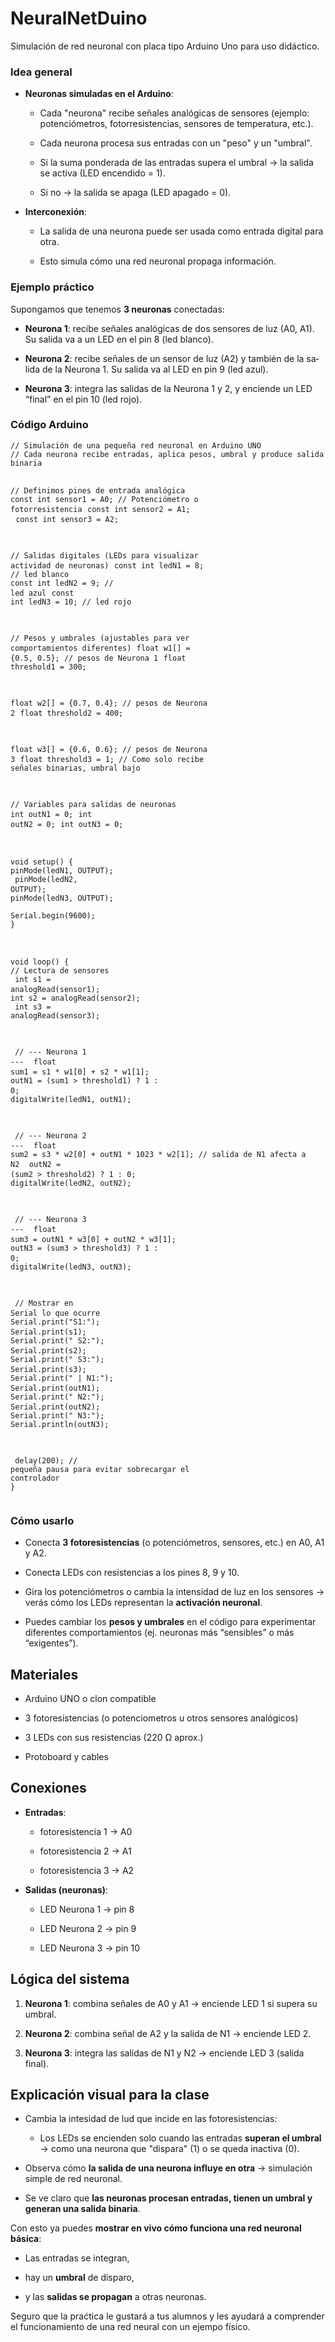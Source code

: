 # NeuralNetDuino
Simulación de red neuronal con placa tipo Arduino Uno para uso didáctico.

<html>
<body lang="es-ES" link="#000080" vlink="#800000" dir="ltr">
<h3 class="western">Idea general</h3>
<ul>
	<li><p><strong>Neuronas simuladas en el Arduino</strong>:</p>
	<ul>
		<li><p>Cada &quot;neurona&quot; recibe señales analógicas de
		sensores (ejemplo: potenciómetros, fotorresistencias, sensores de
		temperatura, etc.).</p>
		<li><p>Cada neurona procesa sus entradas con un &quot;peso&quot; y
		un &quot;umbral&quot;.</p>
		<li><p>Si la suma ponderada de las entradas supera el umbral → la
		salida se activa (LED encendido = 1).</p>
		<li><p>Si no → la salida se apaga (LED apagado = 0).</p>
	</ul>
	<li><p><strong>Interconexión</strong>:</p>
	<ul>
		<li><p>La salida de una neurona puede ser usada como entrada
		digital para otra.</p>
		<li><p>Esto simula cómo una red neuronal propaga información.</p>
	</ul>
</ul>
<h3 class="western">Ejemplo práctico</h3>
<p>Supongamos que tenemos <strong>3 neuronas</strong> conectadas:</p>
<ul>
	<li><p><strong>Neurona 1</strong>: recibe señales analógicas de
	dos sensores de luz (A0, A1). Su salida va a un LED en el pin 8 (led
	blanco).</p>
	<li><p><strong>Neurona 2</strong>: recibe señales de un sensor de
	luz (A2) y también de la salida de la Neurona 1. Su salida va al
	LED en pin 9 (led azul).</p>
	<li><p><strong>Neurona 3</strong>: integra las salidas de la Neurona
	1 y 2, y enciende un LED “final” en el pin 10 (led rojo).</p>
</ul>
<h3 class="western">Código Arduino</h3>
<pre class="western"><code class="western">// Simulación de una pequeña red neuronal en Arduino UNO</code>
<code class="western">// Cada neurona recibe entradas, aplica pesos, umbral y produce salida binaria</code>

<code class="western">// Definimos pines de entrada analógica</code>
<code class="western">const int sensor1 = A0;   // Potenciómetro o fotorresistencia</code>
<code class="western">const int sensor2 = A1;  </code>
<code class="western">const int sensor3 = A2;  </code>

<code class="western">// Salidas digitales (LEDs para visualizar actividad de neuronas)</code>
<code class="western">const int ledN1 = 8;      // </code><code class="western">led blanco</code>
<code class="western">const int ledN2 = 9;      // </code><code class="western">led azul</code>
<code class="western">const int ledN3 = 10;     // </code><code class="western">led rojo</code>

<code class="western">// Pesos y umbrales (ajustables para ver comportamientos diferentes)</code>
<code class="western">float w1[] = {0.5, 0.5};  // pesos de Neurona 1</code>
<code class="western">float threshold1 = 300;   </code>

<code class="western">float w2[] = {0.7, 0.4};  // pesos de Neurona 2</code>
<code class="western">float threshold2 = 400;   </code>

<code class="western">float w3[] = {0.6, 0.6};  // pesos de Neurona 3</code>
<code class="western">float threshold3 = 1;     // Como solo recibe señales binarias, umbral bajo</code>

<code class="western">// Variables para salidas de neuronas</code>
<code class="western">int outN1 = 0;</code>
<code class="western">int outN2 = 0;</code>
<code class="western">int outN3 = 0;</code>

<code class="western">void setup() {</code>
<code class="western">  </code><code class="western">pinMode(ledN1, OUTPUT);</code>
<code class="western">  </code><code class="western">pinMode(ledN2, OUTPUT);</code>
<code class="western">  </code><code class="western">pinMode(ledN3, OUTPUT);</code>
<code class="western">  </code><code class="western">Serial.begin(9600);</code>
<code class="western">}</code>

<code class="western">void loop() {</code>
<code class="western">  </code><code class="western">// Lectura de sensores</code>
<code class="western">  </code><code class="western">int s1 = analogRead(sensor1);</code>
<code class="western">  </code><code class="western">int s2 = analogRead(sensor2);</code>
<code class="western">  </code><code class="western">int s3 = analogRead(sensor3);</code>

<code class="western">  </code><code class="western">// --- Neurona 1 ---</code>
<code class="western">  </code><code class="western">float sum1 = s1 * w1[0] + s2 * w1[1];</code>
<code class="western">  </code><code class="western">outN1 = (sum1 &gt; threshold1) ? 1 : 0;</code>
<code class="western">  </code><code class="western">digitalWrite(ledN1, outN1);</code>

<code class="western">  </code><code class="western">// --- Neurona 2 ---</code>
<code class="western">  </code><code class="western">float sum2 = s3 * w2[0] + outN1 * 1023 * w2[1]; // salida de N1 afecta a N2</code>
<code class="western">  </code><code class="western">outN2 = (sum2 &gt; threshold2) ? 1 : 0;</code>
<code class="western">  </code><code class="western">digitalWrite(ledN2, outN2);</code>

<code class="western">  </code><code class="western">// --- Neurona 3 ---</code>
<code class="western">  </code><code class="western">float sum3 = outN1 * w3[0] + outN2 * w3[1];</code>
<code class="western">  </code><code class="western">outN3 = (sum3 &gt; threshold3) ? 1 : 0;</code>
<code class="western">  </code><code class="western">digitalWrite(ledN3, outN3);</code>

<code class="western">  </code><code class="western">// Mostrar en Serial lo que ocurre</code>
<code class="western">  </code><code class="western">Serial.print(&quot;S1:&quot;); Serial.print(s1);</code>
<code class="western">  </code><code class="western">Serial.print(&quot; S2:&quot;); Serial.print(s2);</code>
<code class="western">  </code><code class="western">Serial.print(&quot; S3:&quot;); Serial.print(s3);</code>
<code class="western">  </code><code class="western">Serial.print(&quot; | N1:&quot;); Serial.print(outN1);</code>
<code class="western">  </code><code class="western">Serial.print(&quot; N2:&quot;); Serial.print(outN2);</code>
<code class="western">  </code><code class="western">Serial.print(&quot; N3:&quot;); Serial.println(outN3);</code>

<code class="western">  </code><code class="western">delay(200); // pequeña pausa para </code><code class="western">evitar sobrecargar el controlador</code>
<code class="western">}</code></pre><h3 class="western">
Cómo usarlo</h3>
<ul>
	<li><p>Conecta <strong>3 </strong><strong>fotoresistencias</strong>
	(o potenciómetros, sensores, etc.) en A0, A1 y A2.</p>
	<li><p>Conecta LEDs con resistencias a los pines 8, 9 y 10.</p>
	<li><p>Gira los potenciómetros o cambia la intensidad de luz en los
	sensores → verás cómo los LEDs representan la <strong>activación
	neuronal</strong>.</p>
	<li><p>Puedes cambiar los <strong>pesos y umbrales</strong> en el
	código para experimentar diferentes comportamientos (ej. neuronas
	más “sensibles” o más “exigentes”).</p>
</ul>
<h2 class="western">Materiales</h2>
<ul>
	<li><p>Arduino UNO o clon compatible</p>
	<li><p>3 fotoresistencias (o potenciometros u otros sensores
	analógicos)</p>
	<li><p>3 LEDs con sus resistencias (220 Ω aprox.)</p>
	<li><p>Protoboard y cables</p>
</ul>
<h2 class="western">Conexiones</h2>
<ul>
	<li><p><strong>Entradas</strong>:</p>
	<ul>
		<li><p>fotoresistencia 1 → A0</p>
		<li><p>fotoresistencia 2 → A1</p>
		<li><p>fotoresistencia 3 → A2</p>
	</ul>
	<li><p><strong>Salidas (neuronas)</strong>:</p>
	<ul>
		<li><p>LED Neurona 1 → pin 8</p>
		<li><p>LED Neurona 2 → pin 9</p>
		<li><p>LED Neurona 3 → pin 10</p>
	</ul>
</ul>
<h2 class="western"> Lógica del sistema</h2>
<ol>
	<li><p><strong>Neurona 1</strong>: combina señales de A0 y A1 →
	enciende LED 1 si supera su umbral.</p>
	<li><p><strong>Neurona 2</strong>: combina señal de A2 y la salida
	de N1 → enciende LED 2.</p>
	<li><p><strong>Neurona 3</strong>: integra las salidas de N1 y N2 →
	enciende LED 3 (salida final).</p>
</ol>
<h2 class="western">Explicación visual para la clase</h2>
<ul>
	<li><p>Cambia la intesidad de lud que incide en las
	fotoresistencias:</p>
	<ul>
		<li><p>Los LEDs se encienden solo cuando las entradas <strong>superan
		el umbral</strong> → como una neurona que &quot;dispara&quot; (1)
		o se queda inactiva (0).</p>
	</ul>
	<li><p>Observa cómo <strong>la salida de una neurona influye en
	otra</strong> → simulación simple de red neuronal.</p>
	<li><p>Se ve claro que <strong>las neuronas procesan entradas,
	tienen un umbral y generan una salida binaria</strong>.</p>
</ul>
<p>Con esto ya puedes <strong>mostrar en vivo cómo funciona una red
neuronal básica</strong>:</p>
<ul>
	<li><p>Las entradas se integran,</p>
	<li><p>hay un <strong>umbral</strong> de disparo,</p>
	<li><p>y las <strong>salidas se propagan</strong> a otras neuronas.</p>
</ul>
<p>Seguro que la praćtica le gustará a tus alumnos y les ayudará a
comprender el funcionamiento de una red neural con un ejempo físico.</p>
<p style="line-height: 100%; margin-bottom: 0cm"><br/>

</p>
</body>
</html>
